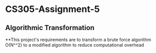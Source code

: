 # CS305-Assignment-5

## Algorithmic Transformation
**This project's requirements are to transform a brute force algorithm O(N^^2) to a modified algorithm to reduce computational overhead
